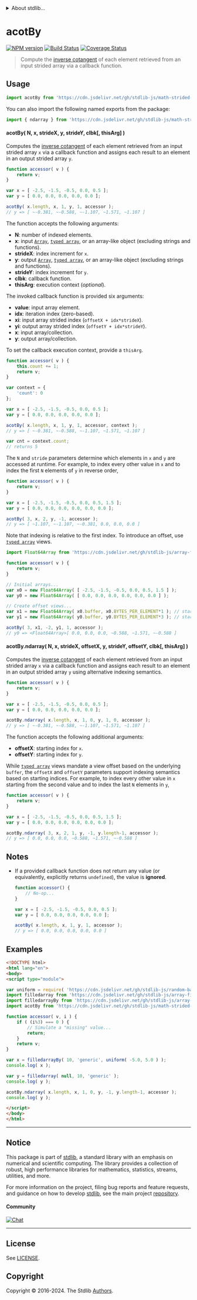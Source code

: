 <!--

@license Apache-2.0

Copyright (c) 2021 The Stdlib Authors.

Licensed under the Apache License, Version 2.0 (the "License");
you may not use this file except in compliance with the License.
You may obtain a copy of the License at

   http://www.apache.org/licenses/LICENSE-2.0

Unless required by applicable law or agreed to in writing, software
distributed under the License is distributed on an "AS IS" BASIS,
WITHOUT WARRANTIES OR CONDITIONS OF ANY KIND, either express or implied.
See the License for the specific language governing permissions and
limitations under the License.

-->

<!-- lint disable maximum-heading-length -->


<details>
  <summary>
    About stdlib...
  </summary>
  <p>We believe in a future in which the web is a preferred environment for numerical computation. To help realize this future, we've built stdlib. stdlib is a standard library, with an emphasis on numerical and scientific computation, written in JavaScript (and C) for execution in browsers and in Node.js.</p>
  <p>The library is fully decomposable, being architected in such a way that you can swap out and mix and match APIs and functionality to cater to your exact preferences and use cases.</p>
  <p>When you use stdlib, you can be absolutely certain that you are using the most thorough, rigorous, well-written, studied, documented, tested, measured, and high-quality code out there.</p>
  <p>To join us in bringing numerical computing to the web, get started by checking us out on <a href="https://github.com/stdlib-js/stdlib">GitHub</a>, and please consider <a href="https://opencollective.com/stdlib">financially supporting stdlib</a>. We greatly appreciate your continued support!</p>
</details>

# acotBy

[![NPM version][npm-image]][npm-url] [![Build Status][test-image]][test-url] [![Coverage Status][coverage-image]][coverage-url] <!-- [![dependencies][dependencies-image]][dependencies-url] -->

> Compute the [inverse cotangent][@stdlib/math/base/special/acot] of each element retrieved from an input strided array via a callback function.

<section class="intro">

</section>

<!-- /.intro -->



<section class="usage">

## Usage

```javascript
import acotBy from 'https://cdn.jsdelivr.net/gh/stdlib-js/math-strided-special-acot-by@esm/index.mjs';
```

You can also import the following named exports from the package:

```javascript
import { ndarray } from 'https://cdn.jsdelivr.net/gh/stdlib-js/math-strided-special-acot-by@esm/index.mjs';
```

#### acotBy( N, x, strideX, y, strideY, clbk\[, thisArg] )

Computes the [inverse cotangent][@stdlib/math/base/special/acot] of each element retrieved from an input strided array `x` via a callback function and assigns each result to an element in an output strided array `y`.

```javascript
function accessor( v ) {
    return v;
}

var x = [ -2.5, -1.5, -0.5, 0.0, 0.5 ];
var y = [ 0.0, 0.0, 0.0, 0.0, 0.0 ];

acotBy( x.length, x, 1, y, 1, accessor );
// y => [ ~-0.381, ~-0.588, ~-1.107, ~1.571, ~1.107 ]
```

The function accepts the following arguments:

-   **N**: number of indexed elements.
-   **x**: input [`Array`][mdn-array], [`typed array`][mdn-typed-array], or an array-like object (excluding strings and functions).
-   **strideX**: index increment for `x`.
-   **y**: output [`Array`][mdn-array], [`typed array`][mdn-typed-array], or an array-like object (excluding strings and functions).
-   **strideY**: index increment for `y`.
-   **clbk**: callback function.
-   **thisArg**: execution context (_optional_).

The invoked callback function is provided six arguments:

-   **value**: input array element.
-   **idx**: iteration index (zero-based).
-   **xi**: input array strided index (`offsetX + idx*strideX`).
-   **yi**: output array strided index (`offsetY + idx*strideY`).
-   **x**: input array/collection.
-   **y**: output array/collection.

To set the callback execution context, provide a `thisArg`.

```javascript
function accessor( v ) {
    this.count += 1;
    return v;
}

var context = {
    'count': 0
};

var x = [ -2.5, -1.5, -0.5, 0.0, 0.5 ];
var y = [ 0.0, 0.0, 0.0, 0.0, 0.0 ];

acotBy( x.length, x, 1, y, 1, accessor, context );
// y => [ ~-0.381, ~-0.588, ~-1.107, ~1.571, ~1.107 ]

var cnt = context.count;
// returns 5
```

The `N` and `stride` parameters determine which elements in `x` and `y` are accessed at runtime. For example, to index every other value in `x` and to index the first `N` elements of `y` in reverse order,

```javascript
function accessor( v ) {
    return v;
}

var x = [ -2.5, -1.5, -0.5, 0.0, 0.5, 1.5 ];
var y = [ 0.0, 0.0, 0.0, 0.0, 0.0, 0.0 ];

acotBy( 3, x, 2, y, -1, accessor );
// y => [ ~1.107, ~-1.107, ~-0.381, 0.0, 0.0, 0.0 ]
```

Note that indexing is relative to the first index. To introduce an offset, use [`typed array`][mdn-typed-array] views.

```javascript
import Float64Array from 'https://cdn.jsdelivr.net/gh/stdlib-js/array-float64@esm/index.mjs';

function accessor( v ) {
    return v;
}

// Initial arrays...
var x0 = new Float64Array( [ -2.5, -1.5, -0.5, 0.0, 0.5, 1.5 ] );
var y0 = new Float64Array( [ 0.0, 0.0, 0.0, 0.0, 0.0, 0.0 ] );

// Create offset views...
var x1 = new Float64Array( x0.buffer, x0.BYTES_PER_ELEMENT*1 ); // start at 2nd element
var y1 = new Float64Array( y0.buffer, y0.BYTES_PER_ELEMENT*3 ); // start at 4th element

acotBy( 3, x1, -2, y1, 1, accessor );
// y0 => <Float64Array>[ 0.0, 0.0, 0.0, ~0.588, ~1.571, ~-0.588 ]
```

#### acotBy.ndarray( N, x, strideX, offsetX, y, strideY, offsetY, clbk\[, thisArg] )

Computes the [inverse cotangent][@stdlib/math/base/special/acot] of each element retrieved from an input strided array `x` via a callback function and assigns each result to an element in an output strided array `y` using alternative indexing semantics.

```javascript
function accessor( v ) {
    return v;
}

var x = [ -2.5, -1.5, -0.5, 0.0, 0.5 ];
var y = [ 0.0, 0.0, 0.0, 0.0, 0.0 ];

acotBy.ndarray( x.length, x, 1, 0, y, 1, 0, accessor );
// y => [ ~-0.381, ~-0.588, ~-1.107, ~1.571, ~1.107 ]
```

The function accepts the following additional arguments:

-   **offsetX**: starting index for `x`.
-   **offsetY**: starting index for `y`.

While [`typed array`][mdn-typed-array] views mandate a view offset based on the underlying `buffer`, the `offsetX` and `offsetY` parameters support indexing semantics based on starting indices. For example, to index every other value in `x` starting from the second value and to index the last `N` elements in `y`,

```javascript
function accessor( v ) {
    return v;
}

var x = [ -2.5, -1.5, -0.5, 0.0, 0.5, 1.5 ];
var y = [ 0.0, 0.0, 0.0, 0.0, 0.0, 0.0 ];

acotBy.ndarray( 3, x, 2, 1, y, -1, y.length-1, accessor );
// y => [ 0.0, 0.0, 0.0, ~0.588, ~1.571, ~-0.588 ]
```

</section>

<!-- /.usage -->

<section class="notes">

## Notes

-   If a provided callback function does not return any value (or equivalently, explicitly returns `undefined`), the value is **ignored**.

    ```javascript
    function accessor() {
        // No-op...
    }

    var x = [ -2.5, -1.5, -0.5, 0.0, 0.5 ];
    var y = [ 0.0, 0.0, 0.0, 0.0, 0.0 ];

    acotBy( x.length, x, 1, y, 1, accessor );
    // y => [ 0.0, 0.0, 0.0, 0.0, 0.0 ]
    ```

</section>

<!-- /.notes -->

<section class="examples">

## Examples

<!-- eslint no-undef: "error" -->

```html
<!DOCTYPE html>
<html lang="en">
<body>
<script type="module">

var uniform = require( 'https://cdn.jsdelivr.net/gh/stdlib-js/random-base-uniform' ).factory;
import filledarray from 'https://cdn.jsdelivr.net/gh/stdlib-js/array-filled@esm/index.mjs';
import filledarrayBy from 'https://cdn.jsdelivr.net/gh/stdlib-js/array-filled-by@esm/index.mjs';
import acotBy from 'https://cdn.jsdelivr.net/gh/stdlib-js/math-strided-special-acot-by@esm/index.mjs';

function accessor( v, i ) {
    if ( (i%3) === 0 ) {
        // Simulate a "missing" value...
        return;
    }
    return v;
}

var x = filledarrayBy( 10, 'generic', uniform( -5.0, 5.0 ) );
console.log( x );

var y = filledarray( null, 10, 'generic' );
console.log( y );

acotBy.ndarray( x.length, x, 1, 0, y, -1, y.length-1, accessor );
console.log( y );

</script>
</body>
</html>
```

</section>

<!-- /.examples -->

<!-- Section for related `stdlib` packages. Do not manually edit this section, as it is automatically populated. -->

<section class="related">

</section>

<!-- /.related -->

<!-- Section for all links. Make sure to keep an empty line after the `section` element and another before the `/section` close. -->


<section class="main-repo" >

* * *

## Notice

This package is part of [stdlib][stdlib], a standard library with an emphasis on numerical and scientific computing. The library provides a collection of robust, high performance libraries for mathematics, statistics, streams, utilities, and more.

For more information on the project, filing bug reports and feature requests, and guidance on how to develop [stdlib][stdlib], see the main project [repository][stdlib].

#### Community

[![Chat][chat-image]][chat-url]

---

## License

See [LICENSE][stdlib-license].


## Copyright

Copyright &copy; 2016-2024. The Stdlib [Authors][stdlib-authors].

</section>

<!-- /.stdlib -->

<!-- Section for all links. Make sure to keep an empty line after the `section` element and another before the `/section` close. -->

<section class="links">

[npm-image]: http://img.shields.io/npm/v/@stdlib/math-strided-special-acot-by.svg
[npm-url]: https://npmjs.org/package/@stdlib/math-strided-special-acot-by

[test-image]: https://github.com/stdlib-js/math-strided-special-acot-by/actions/workflows/test.yml/badge.svg?branch=v0.2.2
[test-url]: https://github.com/stdlib-js/math-strided-special-acot-by/actions/workflows/test.yml?query=branch:v0.2.2

[coverage-image]: https://img.shields.io/codecov/c/github/stdlib-js/math-strided-special-acot-by/main.svg
[coverage-url]: https://codecov.io/github/stdlib-js/math-strided-special-acot-by?branch=main

<!--

[dependencies-image]: https://img.shields.io/david/stdlib-js/math-strided-special-acot-by.svg
[dependencies-url]: https://david-dm.org/stdlib-js/math-strided-special-acot-by/main

-->

[chat-image]: https://img.shields.io/gitter/room/stdlib-js/stdlib.svg
[chat-url]: https://app.gitter.im/#/room/#stdlib-js_stdlib:gitter.im

[stdlib]: https://github.com/stdlib-js/stdlib

[stdlib-authors]: https://github.com/stdlib-js/stdlib/graphs/contributors

[umd]: https://github.com/umdjs/umd
[es-module]: https://developer.mozilla.org/en-US/docs/Web/JavaScript/Guide/Modules

[deno-url]: https://github.com/stdlib-js/math-strided-special-acot-by/tree/deno
[deno-readme]: https://github.com/stdlib-js/math-strided-special-acot-by/blob/deno/README.md
[umd-url]: https://github.com/stdlib-js/math-strided-special-acot-by/tree/umd
[umd-readme]: https://github.com/stdlib-js/math-strided-special-acot-by/blob/umd/README.md
[esm-url]: https://github.com/stdlib-js/math-strided-special-acot-by/tree/esm
[esm-readme]: https://github.com/stdlib-js/math-strided-special-acot-by/blob/esm/README.md
[branches-url]: https://github.com/stdlib-js/math-strided-special-acot-by/blob/main/branches.md

[stdlib-license]: https://raw.githubusercontent.com/stdlib-js/math-strided-special-acot-by/main/LICENSE

[mdn-array]: https://developer.mozilla.org/en-US/docs/Web/JavaScript/Reference/Global_Objects/Array

[mdn-typed-array]: https://developer.mozilla.org/en-US/docs/Web/JavaScript/Reference/Global_Objects/TypedArray

[@stdlib/math/base/special/acot]: https://github.com/stdlib-js/math-base-special-acot/tree/esm

</section>

<!-- /.links -->
